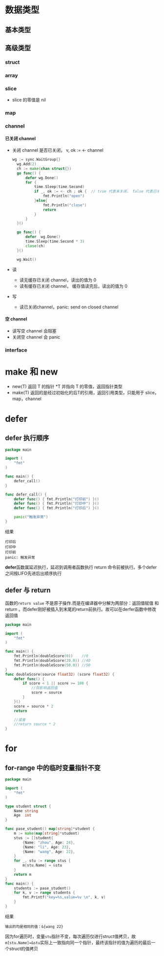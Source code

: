 # 数据类型

## 基本类型

## 高级类型

### struct

### array

### slice

* slice 的零值是 nil

### map

### channel

#### 已关闭 channel 

* 关闭 channel 是否已关闭， v, ok := <- channel

  ```go
  wg := sync.WaitGroup{}
  	wg.Add(2)
  	ch := make(chan struct{})
  	go func() {
  		defer wg.Done()
  		for {
  			time.Sleep(time.Second)
  			if _, ok := <- ch ; ok {  // true 代表未关闭， false 代表已半闭
  				fmt.Println("open")
  			}else{
  				fmt.Println("close")
  				return
  			}
  		}
  	}()
  
  	go func() {
  		defer  wg.Done()
  		time.Sleep(time.Second * 3)
  		close(ch)
  	}()
  
  	wg.Wait()
  ```

* 读

  * 读无缓存已关闭 channel，读出的值为 0
  * 读有缓存已关闭 channel， 缓存值读完后，读出的值为 0

* 写

  * 读已关闭channel，panic: send on closed channel

#### 空 channel

* 读写空 channel 会阻塞
* 关闭空 channel 会 panic

### interface

# make 和 new

* new(T)  返回 T 的指针 *T 并指向 T 的零值，返回指针类型
* make(T)  返回的是经过初始化的后T的引用，返回引用类型，只能用于 slice，map，channel

# defer

## defer 执行顺序
```go
package main

import (
	"fmt"
)

func main() {
	defer_call()
}

func defer_call() {
	defer func() { fmt.Println("打印前") }()
	defer func() { fmt.Println("打印中") }()
	defer func() { fmt.Println("打印后") }()

	panic("触发异常")
} 
```

结果

```
打印后
打印中
打印前
panic: 触发异常
```

**defer**函数属延迟执行，延迟到调用者函数执行 return 命令前被执行。多个defer之间按LIFO先进后出顺序执行

## defer 与 return

函数的`return value` 不是原子操作.而是在编译器中分解为两部分：返回值赋值 和 return 。而defer刚好被插入到末尾的return前执行。故可以在derfer函数中修改返回值

```go
package main

import (
	"fmt"
)

func main() {
	fmt.Println(doubleScore(0))    //0
	fmt.Println(doubleScore(20.0)) //40
	fmt.Println(doubleScore(50.0)) //50
}
func doubleScore(source float32) (score float32) {
	defer func() {
		if score < 1 || score >= 100 {
			//将影响返回值
			score = source
		}
	}()
	score = source * 2
	return

	//或者
	//return source * 2
}
```

# for

## for-range 中的临时变量指针不变

```go
package main

import (
	"fmt"
)

type student struct {
	Name string
	Age  int
}

func pase_student() map[string]*student {
	m := make(map[string]*student)
	stus := []student{
		{Name: "zhou", Age: 24},
		{Name: "li", Age: 23},
		{Name: "wang", Age: 22},
	}
	for _, stu := range stus {
		m[stu.Name] = &stu
	}
	return m
}
func main() {
	students := pase_student()
	for k, v := range students {
		fmt.Printf("key=%s,value=%v \n", k, v)
	}
}
```

结果

```
输出的均是相同的值：&{wang 22}
```

因为for遍历时，变量`stu`指针不变，每次遍历仅进行struct值拷贝，故`m[stu.Name]=&stu`实际上一致指向同一个指针，最终该指针的值为遍历的最后一个struct的值拷贝